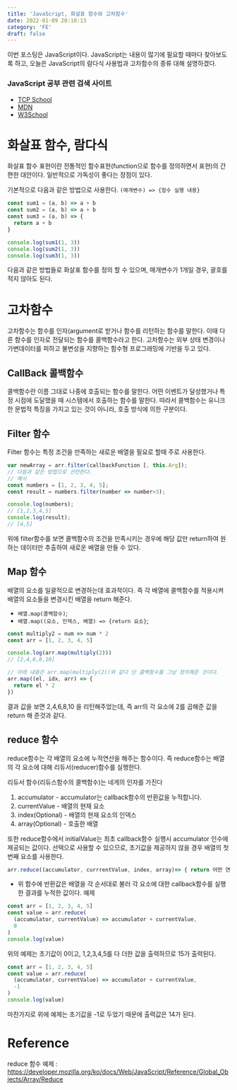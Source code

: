 ```yaml
---
title: 'JavaScript, 화살표 함수와 고차함수'
date: 2022-01-09 20:10:13
category: 'FE'
draft: false
---
```


<!-- <p align="center"><img src="1.png" height="300px" width="600px"></p> -->

이번 포스팅은 JavaScript이다. JavaScript는 내용이 많기에 필요할 때마다 찾아보도록 하고, 오늘은 JavaScript의 람다식 사용법과 고차함수의 종류 대해 설명하겠다.

### JavaScript 공부 관련 검색 사이트

- [TCP School](http://tcpschool.com/javascript/intro)
- [MDN](https://developer.mozilla.org/ko/docs/Web/JavaScript)
- [W3School](https://www.w3schools.com/js/default.asp)

# 화살표 함수, 람다식

화살표 함수 표현이란 전통적인 함수표현(function으로 함수를 정의하면서 표현)의 간편한 대안이다. 일반적으로 가독성이 좋다는 장점이 있다.

기본적으로 다음과 같은 방법으로 사용한다. `(매개변수) => {함수 실행 내용}`

```js
const sum1 = (a, b) => a + b
const sum2 = (a, b) => a + b
const sum3 = (a, b) => {
  return a + b
}

console.log(sum1(1, 3))
console.log(sum2(1, 3))
console.log(sum3(1, 3))
```

다음과 같은 방법들로 화살표 함수를 정의 할 수 있으며, 매개변수가 1개일 경우, 괄호를 적지 않아도 된다.

# 고차함수

고차함수는 함수를 인자(argument로 받거나 함수를 리턴하는 함수를 말한다. 이때 다른 함수를 인자로 전달되는 함수를 콜백함수라고 한다. 고차함수는 외부 상태 변경이나 가변데이터를 피하고 불변성을 지향하는 함수형 프로그래밍에 기반을 두고 있다.

## CallBack 콜백함수

콜백함수란 이름 그대로 나중에 호출되는 함수를 말한다. 어떤 이벤트가 달성했거나 특정 시점에 도달했을 때 시스템에서 호출하는 함수를 말한다. 따라서 콜백함수는 유니크한 문법적 특징을 가지고 있는 것이 아니라, 호출 방식에 의한 구분이다.

## Filter 함수

Filter 함수는 특정 조건을 만족하는 새로운 배열을 필요로 할때 주로 사용한다.

```jsx
var newArray = arr.filter(callbackFunction [, this.Arg]);
// 다음과 같은 방법으로 선언한다.
// 예시
const numbers = [1, 2, 3, 4, 5];
const result = numbers.filter(number => number>3);

console.log(numbers);
// [1,2,3,4,5]
console.log(result);
// [4,5]
```

위에 filter함수를 보면 콜백함수의 조건을 만족시키는 경우에 해당 값만 return하여 원하는 데이터만 추출하여 새로운 배열을 만들 수 있다.

## Map 함수

배열의 요소를 일괄적으로 변경하는데 효과적이다. 즉 각 배열에 콜백함수를 적용시켜 배열의 요소들을 변경시킨 배열을 return 해준다.

- `배열.map(콜백함수)`;
- `배열.map((요소, 인덱스, 배열) => {return 요소}`;

```jsx
const multiply2 = num => num * 2
const arr = [1, 2, 3, 4, 5]

console.log(arr.map(multiply(2)))
// [2,4,6,8,10]

// 아래 내용은 arr.map(multiply(2))와 같다 단 콜백함수를 그냥 정의해준 것이다.
arr.map((el, idx, arr) => {
  return el * 2
})
```

결과 값을 보면 2,4,6,8,10 을 리턴해주었는데, 즉 arr의 각 요소에 2를 곱해준 값을 return 해 준것과 같다.

## reduce 함수

reduce함수는 각 배열의 요소에 누적연산을 해주는 함수이다. 즉 reduce함수는 배열의 각 요소에 대해 리듀서(reducer)함수를 실행한다.

리듀서 함수(리듀스함수의 콜백함수)는 네게의 인자를 가진다

1. accumulator - accumulator는 callback함수의 반환값을 누적합니다.
2. currentValue - 배열의 현재 요소
3. index(Optional) - 배열의 현재 요소의 인덱스
4. array(Optional) - 호출한 배열

또한 reduce함수에서 initialValue는 최초 callback함수 실행시 accumulator 인수에 제공되는 값이다. 선택으로 사용할 수 있으므로, 초기값을 제공하지 않을 경우 배열의 첫번째 요소를 사용한다.

```jsx
arr.reduce((accumulator, currrentValue, index, array)=> { return 어떤 연산}, initialValue);
```

- 위 함수에 반환값은 배열을 각 순서대로 불러 각 요소에 대한 callback함수를 실행한 결과를 누적한 값이다.
  예제

```jsx
const arr = [1, 2, 3, 4, 5]
const value = arr.reduce(
  (accumulator, currentValue) => accumulator + currentValue,
  0
)
console.log(value)
```

위의 예제는 초기값이 0이고, 1,2,3,4,5를 다 더한 값을 출력하므로 15가 출력된다.

```jsx
const arr = [1, 2, 3, 4, 5]
const value = arr.reduce(
  (accumulator, currentValue) => accumulator + currentValue,
  -1
)
console.log(value)
```

마찬가지로 위에 예제는 초기값을 -1로 두었기 때문에 출력값은 14가 된다.

# Reference

reduce 함수 예제 : https://developer.mozilla.org/ko/docs/Web/JavaScript/Reference/Global_Objects/Array/Reduce
